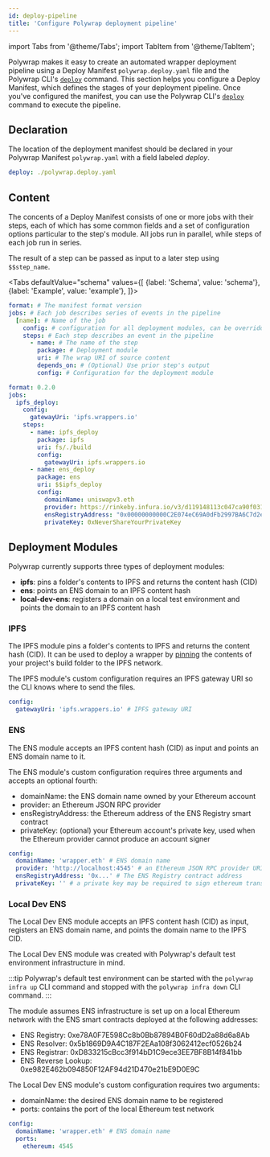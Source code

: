 ```yaml
---
id: deploy-pipeline
title: 'Configure Polywrap deployment pipeline'
---
```


import Tabs from '@theme/Tabs';
import TabItem from '@theme/TabItem';

Polywrap makes it easy to create an automated wrapper deployment pipeline using a Deploy Manifest `polywrap.deploy.yaml` file and the Polywrap CLI's [`deploy`](../../reference/cli/commands/deploy) command.
This section helps you configure a Deploy Manifest, which defines the stages of your deployment pipeline. 
Once you've configured the manifest, you can use the Polywrap CLI's [`deploy`](../../reference/cli/commands/deploy) command to execute the pipeline.

## Declaration

The location of the deployment manifest should be declared in your Polywrap Manifest `polywrap.yaml` with a field labeled *deploy*.

```yaml
deploy: ./polywrap.deploy.yaml
```

## Content

The concents of a Deploy Manifest consists of one or more jobs with their steps, each of which has some common fields and a set of configuration options particular to the step's module. All jobs run in parallel, while steps of each job run in series.

The result of a step can be passed as input to a later step using `$$step_name`.

<Tabs
defaultValue="schema"
values={[
{label: 'Schema', value: 'schema'},
{label: 'Example', value: 'example'},
]}>
<TabItem value="schema">

```yaml
format: # The manifest format version
jobs: # Each job describes series of events in the pipeline
  [name]: # Name of the job
    config: # configuration for all deployment modules, can be overridden within each step
    steps: # Each step describes an event in the pipeline
      - name: # The name of the step
        package: # Deployment module
        uri: # The wrap URI of source content
        depends_on: # (Optional) Use prior step's output
        config: # Configuration for the deployment module
```

</TabItem>
<TabItem value="example">

```yaml
format: 0.2.0
jobs:
  ipfs_deploy:
    config:
      gatewayUri: 'ipfs.wrappers.io'
    steps:
      - name: ipfs_deploy
        package: ipfs
        uri: fs/./build
        config:
          gatewayUri: ipfs.wrappers.io
      - name: ens_deploy
        package: ens
        uri: $$ipfs_deploy
        config:
          domainName: uniswapv3.eth
          provider: https://rinkeby.infura.io/v3/d119148113c047ca90f0311ed729c467
          ensRegistryAddress: "0x00000000000C2E074eC69A0dFb2997BA6C7d2e1e"
          privateKey: 0xNeverShareYourPrivateKey
```
</TabItem>
</Tabs>

## Deployment Modules

Polywrap currently supports three types of deployment modules: 
 - **ipfs**: pins a folder's contents to IPFS and returns the content hash (CID)
 - **ens**: points an ENS domain to an IPFS content hash
 - **local-dev-ens**: registers a domain on a local test environment and points the domain to an IPFS content hash

### IPFS

The IPFS module pins a folder's contents to IPFS and returns the content hash (CID). 
It can be used to deploy a wrapper by [pinning](https://docs.ipfs.io/how-to/pin-files/) the contents of your project's build folder to the IPFS network. 

The IPFS module's custom configuration requires an IPFS gateway URI so the CLI knows where to send the files.

```yaml title="Example: ipfs configuration"
config:
  gatewayUri: 'ipfs.wrappers.io' # IPFS gateway URI
```

### ENS

The ENS module accepts an IPFS content hash (CID) as input and points an ENS domain name to it.

The ENS module's custom configuration requires three arguments and accepts an optional fourth:
 - domainName: the ENS domain name owned by your Ethereum account
 - provider: an Ethereum JSON RPC provider
 - ensRegistryAddress: the Ethereum address of the ENS Registry smart contract
 - privateKey: (optional) your Ethereum account's private key, used when the Ethereum provider cannot produce an account signer

```yaml title="Example: ens configuration"
config:
  domainName: 'wrapper.eth' # ENS domain name
  provider: 'http://localhost:4545' # an Ethereum JSON RPC provider URI
  ensRegistryAddress: '0x...' # The ENS Registry contract address
  privateKey: '' # a private key may be required to sign ethereum transactions
```

### Local Dev ENS

The Local Dev ENS module accepts an IPFS content hash (CID) as input, registers an ENS domain name, and points the domain name to the IPFS CID.

The Local Dev ENS module was created with Polywrap's default test environment infrastructure in mind. 

:::tip
Polywrap's default test environment can be started with the `polywrap infra up` CLI command and stopped with the `polywrap infra down` CLI command.
:::

The module assumes ENS infrastructure is set up on a local Ethereum network with the ENS smart contracts deployed at the following addresses:

 - ENS Registry: 0xe78A0F7E598Cc8b0Bb87894B0F60dD2a88d6a8Ab
 - ENS Resolver: 0x5b1869D9A4C187F2EAa108f3062412ecf0526b24
 - ENS Registrar: 0xD833215cBcc3f914bD1C9ece3EE7BF8B14f841bb
 - ENS Reverse Lookup: 0xe982E462b094850F12AF94d21D470e21bE9D0E9C

The Local Dev ENS module's custom configuration requires two arguments:
 - domainName: the desired ENS domain name to be registered
 - ports: contains the port of the local Ethereum test network

```yaml title="Example: local-dev-ens configuration"
config:
  domainName: 'wrapper.eth' # ENS domain name
  ports:
    ethereum: 4545
```